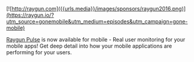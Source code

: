 [![http://raygun.com]({{urls.media}}/images/sponsors/raygun2016.png)](https://raygun.io/?utm_source=gonemobile&utm_medium=episodes&utm_campaign=gone-mobile)

[Raygun Pulse](https://raygun.com/products/real-user-monitoring?utm_source=link&utm_medium=sponsor&utm_campaign=gone-mobile)
is now available for mobile - Real user monitoring for your mobile apps! Get deep detail into how your mobile applications are performing for your users.